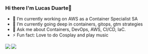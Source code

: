 ### Hi there I'm Lucas Duarte👋

- 🔭 I’m currently working on AWS as a Container Specialist SA
- 🌱 I’m currently going deep in containers, gitops, gtm strategies
- 💬 Ask me about Containers, DevOps, AWS, CI/CD, IaC.
- ⚡ Fun fact: Love to do Cosplay and play music

<div>
  <div>
    <img align="left" src="https://github-readme-stats.vercel.app/api?username=lusoal&show_icons=true&theme=dracula&count_private=true" />
  </div>
  <div>
    <img align="left" src="https://github-readme-stats.vercel.app/api/top-langs/?username=lusoal&layout=compact&theme=dracula&count_private=true" />
  </div>
</div>
